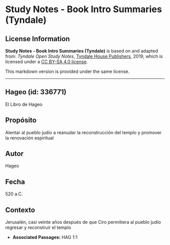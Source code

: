 # Study Notes - Book Intro Summaries (Tyndale)

## License Information

**Study Notes - Book Intro Summaries (Tyndale)** is based on and adapted from: _Tyndale Open Study Notes_, [Tyndale House Publishers](https://tyndaleopenresources.com/), 2019, which is licensed under a [CC BY-SA 4.0 license](https://creativecommons.org/licenses/by-sa/4.0/legalcode.en).

This markdown version is provided under the same license.



--------------------------------

## Hageo (id: 336771)

El Libro de Hageo

Propósito
---------

Alentar al pueblo judío a reanudar la reconstrucción del templo y promover la renovación espiritual

Autor
-----

Hageo

Fecha
-----

520 a.C.

Contexto
--------

Jerusalén, casi veinte años después de que Ciro permitiera al pueblo judío regresar y reconstruir el templo

* **Associated Passages:** HAG 1:1

